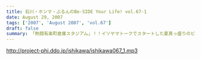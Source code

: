 ```yaml
---
title: 石川・ホンマ・ぶるんのBe-SIDE Your Life! vol.67-1
date: August 29, 2007
tags: ['2007', 'August 2007', 'vol.67']
draft: false
summary: 「熱闘有楽町倉庫スタジアム」！！イソヤマトークでスタートした夏真っ盛りのビーサイ！空いている電車に乗り込み、「腹痛のため１５分遅刻」のぶるんさん到着とともにスタート！！NAMAE
---
```


http://project-phi.ddo.jp/ishikawa/ishikawa067_1.mp3